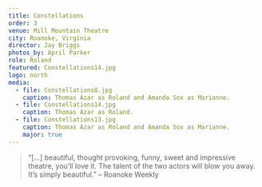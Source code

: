 ```yaml
---
title: Constellations
order: 3
venue: Mill Mountain Theatre
city: Roanoke, Virginia
director: Jay Briggs
photos_by: April Parker
role: Roland
featured: Constellations14.jpg
logo: north
media:
  - file: Constellations8.jpg
    caption: Thomas Azar as Roland and Amanda Sox as Marianne.
  - file: Constellations14.jpg
    caption: Thomas Azar as Roland.
  - file: Constellations13.jpg
    caption: Thomas Azar as Roland and Amanda Sox as Marianne.
    major: true
---
```


> &ldquo;[&hellip;] beautiful, thought provoking, funny, sweet and impressive theatre, you’ll love it. The talent of the two actors will blow you away. It’s simply beautiful.&rdquo; &ndash; Roanoke Weekly
